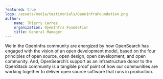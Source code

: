 ```yaml
---
featured: true
logo: /assets/media/testimonials/OpenInfraFoundation.png
author: 
    name: Thierry Carrez
    organization: OpenInfra Foundation
    title: General Manager
---
```


We in the OpenInfra community are energized by how OpenSearch has engaged with the vision of an open development model, based on the four principles of open source, open design, open development, and open community. And, OpenSearch’s support as an infrastructure donor to the OpenStack community is a tangible proof point of how our communities are working together to deliver open source software that runs in production.
